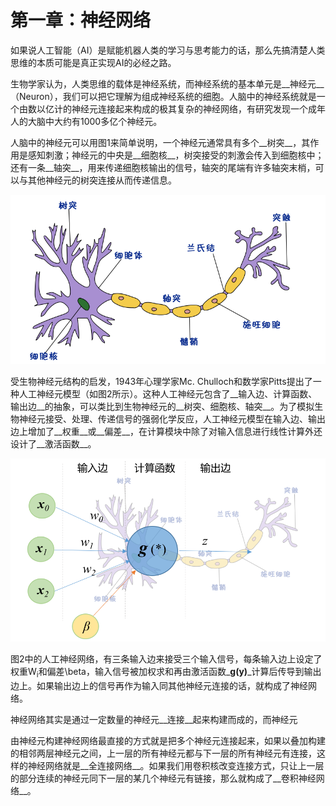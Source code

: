 # 第一章：神经网络

如果说人工智能（AI）是赋能机器人类的学习与思考能力的话，那么先搞清楚人类思维的本质可能是真正实现AI的必经之路。</br>

生物学家认为，人类思维的载体是神经系统，而神经系统的基本单元是__神经元__（Neuron），我们可以把它理解为组成神经系统的细胞。人脑中的神经系统就是一个由数以亿计的神经元连接起来构成的极其复杂的神经网络，有研究发现一个成年人的大脑中大约有1000多亿个神经元。</br>

人脑中的神经元可以用图1来简单说明，一个神经元通常具有多个__树突__，其作用是感知刺激；神经元的中央是__细胞核__，树突接受的刺激会传入到细胞核中；还有一条__轴突__，用来传递细胞核输出的信号，轴突的尾端有许多轴突末梢，可以与其他神经元的树突连接从而传递信息。</br>

![图1](https://raw.githubusercontent.com/rouseway/blogs/master/deeplearning/deeplearning-1.png)

受生物神经元结构的启发，1943年心理学家Mc. Chulloch和数学家Pitts提出了一种人工神经元模型（如图2所示）。这种人工神经元包含了__输入边、计算函数、输出边__的抽象，可以类比到生物神经元的__树突、细胞核、轴突__。为了模拟生物神经元接受、处理、传递信号的强弱化学反应，人工神经元模型在输入边、输出边上增加了__权重__或__偏差__，在计算模块中除了对输入信息进行线性计算外还设计了__激活函数__。</br>

![图2](https://raw.githubusercontent.com/rouseway/blogs/master/deeplearning/deeplearning-2.png)

图2中的人工神经网络，有三条输入边来接受三个输入信号，每条输入边上设定了权重W<sub>i</sub>和偏差\beta，输入信号被加权求和再由激活函数_**g(y)**_计算后传导到输出边上。如果输出边上的信号再作为输入同其他神经元连接的话，就构成了神经网络。</br>




神经网络其实是通过一定数量的神经元__连接__起来构建而成的，而神经元


由神经元构建神经网络最直接的方式就是把多个神经元连接起来，如果以叠加构建的相邻两层神经元之间，上一层的所有神经元都与下一层的所有神经元有连接，这样的神经网络就是__全连接网络__。如果我们用卷积核改变连接方式，只让上一层的部分连续的神经元同下一层的某几个神经元有链接，那么就构成了__卷积神经网络__。